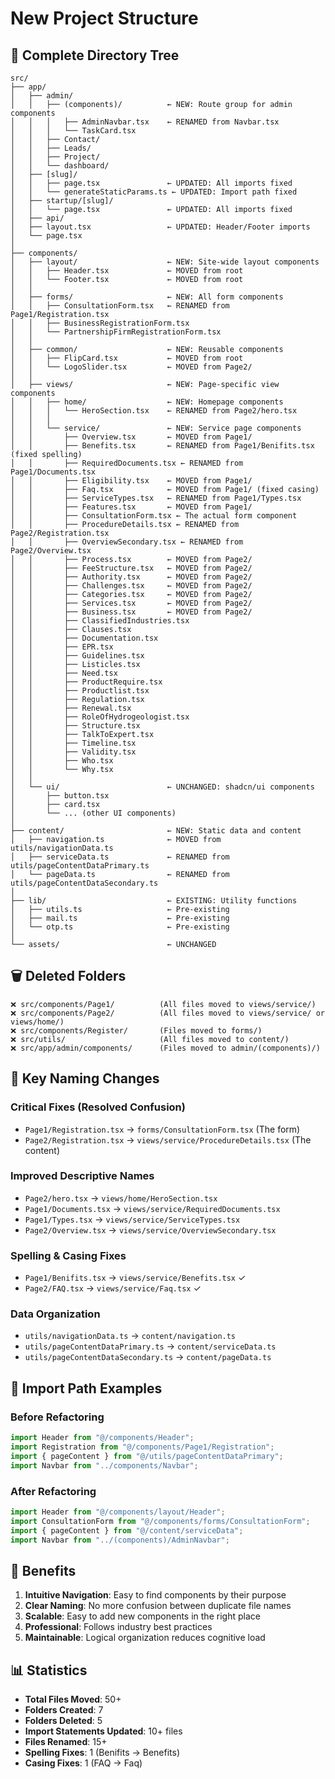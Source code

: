 # New Project Structure

## 📁 Complete Directory Tree

```
src/
├── app/
│   ├── admin/
│   │   ├── (components)/          ← NEW: Route group for admin components
│   │   │   ├── AdminNavbar.tsx    ← RENAMED from Navbar.tsx
│   │   │   └── TaskCard.tsx
│   │   ├── Contact/
│   │   ├── Leads/
│   │   ├── Project/
│   │   └── dashboard/
│   ├── [slug]/
│   │   ├── page.tsx               ← UPDATED: All imports fixed
│   │   └── generateStaticParams.ts ← UPDATED: Import path fixed
│   ├── startup/[slug]/
│   │   └── page.tsx               ← UPDATED: All imports fixed
│   ├── api/
│   ├── layout.tsx                 ← UPDATED: Header/Footer imports
│   └── page.tsx
│
├── components/
│   ├── layout/                    ← NEW: Site-wide layout components
│   │   ├── Header.tsx             ← MOVED from root
│   │   └── Footer.tsx             ← MOVED from root
│   │
│   ├── forms/                     ← NEW: All form components
│   │   ├── ConsultationForm.tsx   ← RENAMED from Page1/Registration.tsx
│   │   ├── BusinessRegistrationForm.tsx
│   │   └── PartnershipFirmRegistrationForm.tsx
│   │
│   ├── common/                    ← NEW: Reusable components
│   │   ├── FlipCard.tsx           ← MOVED from root
│   │   └── LogoSlider.tsx         ← MOVED from Page2/
│   │
│   ├── views/                     ← NEW: Page-specific view components
│   │   ├── home/                  ← NEW: Homepage components
│   │   │   └── HeroSection.tsx    ← RENAMED from Page2/hero.tsx
│   │   │
│   │   └── service/               ← NEW: Service page components
│   │       ├── Overview.tsx       ← MOVED from Page1/
│   │       ├── Benefits.tsx       ← RENAMED from Page1/Benifits.tsx (fixed spelling)
│   │       ├── RequiredDocuments.tsx ← RENAMED from Page1/Documents.tsx
│   │       ├── Eligibility.tsx    ← MOVED from Page1/
│   │       ├── Faq.tsx            ← MOVED from Page1/ (fixed casing)
│   │       ├── ServiceTypes.tsx   ← RENAMED from Page1/Types.tsx
│   │       ├── Features.tsx       ← MOVED from Page1/
│   │       ├── ConsultationForm.tsx ← The actual form component
│   │       ├── ProcedureDetails.tsx ← RENAMED from Page2/Registration.tsx
│   │       ├── OverviewSecondary.tsx ← RENAMED from Page2/Overview.tsx
│   │       ├── Process.tsx        ← MOVED from Page2/
│   │       ├── FeeStructure.tsx   ← MOVED from Page2/
│   │       ├── Authority.tsx      ← MOVED from Page2/
│   │       ├── Challenges.tsx     ← MOVED from Page2/
│   │       ├── Categories.tsx     ← MOVED from Page2/
│   │       ├── Services.tsx       ← MOVED from Page2/
│   │       ├── Business.tsx       ← MOVED from Page2/
│   │       ├── ClassifiedIndustries.tsx
│   │       ├── Clauses.tsx
│   │       ├── Documentation.tsx
│   │       ├── EPR.tsx
│   │       ├── Guidelines.tsx
│   │       ├── Listicles.tsx
│   │       ├── Need.tsx
│   │       ├── ProductRequire.tsx
│   │       ├── Productlist.tsx
│   │       ├── Regulation.tsx
│   │       ├── Renewal.tsx
│   │       ├── RoleOfHydrogeologist.tsx
│   │       ├── Structure.tsx
│   │       ├── TalkToExpert.tsx
│   │       ├── Timeline.tsx
│   │       ├── Validity.tsx
│   │       ├── Who.tsx
│   │       └── Why.tsx
│   │
│   └── ui/                        ← UNCHANGED: shadcn/ui components
│       ├── button.tsx
│       ├── card.tsx
│       └── ... (other UI components)
│
├── content/                       ← NEW: Static data and content
│   ├── navigation.ts              ← MOVED from utils/navigationData.ts
│   ├── serviceData.ts             ← RENAMED from utils/pageContentDataPrimary.ts
│   └── pageData.ts                ← RENAMED from utils/pageContentDataSecondary.ts
│
├── lib/                           ← EXISTING: Utility functions
│   ├── utils.ts                   ← Pre-existing
│   ├── mail.ts                    ← Pre-existing
│   └── otp.ts                     ← Pre-existing
│
└── assets/                        ← UNCHANGED
```

## 🗑️ Deleted Folders

```
❌ src/components/Page1/          (All files moved to views/service/)
❌ src/components/Page2/          (All files moved to views/service/ or views/home/)
❌ src/components/Register/       (Files moved to forms/)
❌ src/utils/                     (All files moved to content/)
❌ src/app/admin/components/      (Files moved to admin/(components)/)
```

## 📝 Key Naming Changes

### Critical Fixes (Resolved Confusion)
- `Page1/Registration.tsx` → `forms/ConsultationForm.tsx` (The form)
- `Page2/Registration.tsx` → `views/service/ProcedureDetails.tsx` (The content)

### Improved Descriptive Names
- `Page2/hero.tsx` → `views/home/HeroSection.tsx`
- `Page1/Documents.tsx` → `views/service/RequiredDocuments.tsx`
- `Page1/Types.tsx` → `views/service/ServiceTypes.tsx`
- `Page2/Overview.tsx` → `views/service/OverviewSecondary.tsx`

### Spelling & Casing Fixes
- `Page1/Benifits.tsx` → `views/service/Benefits.tsx` ✓
- `Page2/FAQ.tsx` → `views/service/Faq.tsx` ✓

### Data Organization
- `utils/navigationData.ts` → `content/navigation.ts`
- `utils/pageContentDataPrimary.ts` → `content/serviceData.ts`
- `utils/pageContentDataSecondary.ts` → `content/pageData.ts`

## 🎯 Import Path Examples

### Before Refactoring
```typescript
import Header from "@/components/Header";
import Registration from "@/components/Page1/Registration";
import { pageContent } from "@/utils/pageContentDataPrimary";
import Navbar from "../components/Navbar";
```

### After Refactoring
```typescript
import Header from "@/components/layout/Header";
import ConsultationForm from "@/components/forms/ConsultationForm";
import { pageContent } from "@/content/serviceData";
import Navbar from "../(components)/AdminNavbar";
```

## 🚀 Benefits

1. **Intuitive Navigation**: Easy to find components by their purpose
2. **Clear Naming**: No more confusion between duplicate file names
3. **Scalable**: Easy to add new components in the right place
4. **Professional**: Follows industry best practices
5. **Maintainable**: Logical organization reduces cognitive load

## 📊 Statistics

- **Total Files Moved**: 50+
- **Folders Created**: 7
- **Folders Deleted**: 5
- **Import Statements Updated**: 10+ files
- **Files Renamed**: 15+
- **Spelling Fixes**: 1 (Benifits → Benefits)
- **Casing Fixes**: 1 (FAQ → Faq)
